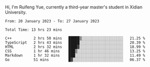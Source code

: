 Hi, I'm Ruifeng Yue, currently a third-year master's student in Xidian University.

<!--
**yrf105/yrf105** is a ✨ _special_ ✨ repository because its `README.md` (this file) appears on your GitHub profile.

Here are some ideas to get you started:

- 🔭 I’m currently working on ...
- 🌱 I’m currently learning ...
- 👯 I’m looking to collaborate on ...
- 🤔 I’m looking for help with ...
- 💬 Ask me about ...
- 📫 How to reach me: ...
- 😄 Pronouns: ...
- ⚡ Fun fact: ...
-->

<!--START_SECTION:waka-->

```text
From: 20 January 2023 - To: 27 January 2023

Total Time: 13 hrs 23 mins

C++          2 hrs 50 mins   █████▒░░░░░░░░░░░░░░░░░░░   21.25 %
TypeScript   2 hrs 43 mins   █████░░░░░░░░░░░░░░░░░░░░   20.39 %
HTML         2 hrs 32 mins   ████▓░░░░░░░░░░░░░░░░░░░░   18.99 %
CSS          1 hr 46 mins    ███▒░░░░░░░░░░░░░░░░░░░░░   13.25 %
Markdown     1 hr 32 mins    ███░░░░░░░░░░░░░░░░░░░░░░   11.49 %
Go           51 mins         █▓░░░░░░░░░░░░░░░░░░░░░░░   06.37 %
```

<!--END_SECTION:waka-->
